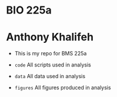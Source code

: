 # BIO 225a
# Anthony Khalifeh
 
- This is my repo for BMS 225a

- `code` All scripts used in analysis

- `data` All data used in analysis 

- `figures` All figures produced in analysis 
